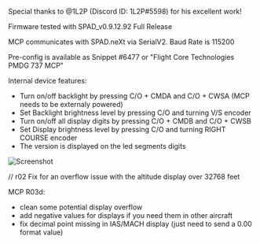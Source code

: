 
Special thanks to @1L2P (Discord ID: 1L2P#5598) for his excellent work!

Firmware tested with SPAD_v0.9.12.92 Full Release

MCP communicates with SPAD.neXt via SerialV2.
Baud Rate is 115200


Pre-config is available as Snippet #6477 or "Flight Core Technologies PMDG 737 MCP"

Internal device features:
- Turn on/off backlight by pressing C/O + CMDA and C/O + CWSA (MCP needs to be externaly powered)
- Set Backlight brightness level by pressing C/O and turning V/S encoder
- Turn on/off all display digits by pressing C/O + CMDB and C/O + CWSB
- Set Display brightness level by pressing C/O and turning RIGHT COURSE encoder
- The version is displayed on the led segments digits


![Screenshot](https://user-images.githubusercontent.com/53659578/193845938-f0ef2aed-1326-4257-a87d-9a4b7bee52e3.png)


// r02 Fix for an overflow issue with the altitude display over 32768 feet

MCP R03d:
- clean some potential display overflow
- add negative values for displays if you need them in other aircraft
- fix decimal point missing in IAS/MACH display (just need to send a 0.00 format value)
